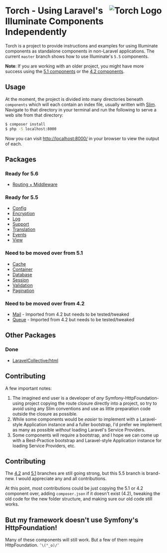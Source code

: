 # <img src="torch-logo.png" alt="Torch Logo" align="right">Torch - Using Laravel's Illuminate Components Independently

Torch is a project to provide instructions and examples for using Illuminate components as standalone components in non-Laravel applications. The current `master` branch shows how to use Illuminate's `5.5` components.

**Note**: If you are working with an older project, you might have more success using the [5.1 components](https://github.com/mattstauffer/torch/tree/5.1) or the [4.2 components](https://github.com/mattstauffer/torch/tree/4.2).

## Usage
At the moment, the project is divided into many directories beneath `components` which will each contain an index file, usually written with [Slim](http://www.slimframework.com/). Navigate to that directory in your terminal and run the following to serve a web site from that directory:

```bash
$ composer install
$ php -S localhost:8000
```

Now you can visit [http://localhost:8000/](http://localhost:8000/) in your browser to view the output of each.

## Packages

### Ready for 5.6
 * [Routing + Middleware](https://github.com/mattstauffer/Torch/tree/master/components/routing)

### Ready for 5.5
 * [Config](https://github.com/mattstauffer/Torch/tree/master/components/config)
 * [Encryption](https://github.com/mattstauffer/Torch/tree/master/components/encryption)
 * [Log](https://github.com/mattstauffer/Torch/tree/master/components/log)
 * [Support](https://github.com/mattstauffer/Torch/tree/tree/components/support)
 * [Translation](https://github.com/mattstauffer/Torch/tree/master/components/translation)
 * [Events](https://github.com/mattstauffer/Torch/tree/master/components/events)
 * [View](https://github.com/mattstauffer/Torch/tree/master/components/view)

### Need to be moved over from 5.1
 * [Cache](https://github.com/mattstauffer/Torch/tree/5.1/components/cache)
 * [Container](https://github.com/mattstauffer/Torch/tree/5.1/components/container)
 * [Database](https://github.com/mattstauffer/Torch/tree/5.1/components/database)
 * [Session](https://github.com/mattstauffer/Torch/tree/5.1/components/session)
 * [Validation](https://github.com/mattstauffer/Torch/tree/5.1/components/validation)
 * [Pagination](https://github.com/mattstauffer/Torch/tree/5.1/components/pagination)

### Need to be moved over from 4.2
 * [Mail](https://github.com/mattstauffer/Torch/tree/master/4.2/mail) - Imported from 4.2 but needs to be tested/tweaked
 * [Queue](https://github.com/mattstauffer/Torch/tree/master/4.2/queue) - Imported from 4.2 but needs to be tested/tweaked

## Other Packages

### Done
 * [LaravelCollective/html](https://github.com/mattstauffer/Torch/tree/master/other-components/html)

## Contributing
A few important notes:

 1. The imagined end user is a developer of *any* Symfony-HttpFoundation-using project copying the route closure directly into a project, so try to avoid using any Slim conventions and use as little preparation code outside the closure as possible.
 2. While some components would be *easier* to implement with a Laravel-style Application instance and a fuller bootstrap, I'd prefer we implement as many as possible *without* loading Laravel's Service Providers.
 3. Some components will require a bootstrap, and I hope we can come up with a Best-Practice bootstrap and Laravel-style Application instance for loading Service Providers, etc.

## Contributing
The [4.2](https://github.com/mattstauffer/torch/tree/4.2) and [5.1](https://github.com/mattstauffer/torch/tree/5.1) branches are still going strong, but this 5.5 branch is brand-new. I would appreciate any and all contributions.

At this point, most contributions could be just copying the 5.1 or 4.2 component over, adding `composer.json` if it doesn't exist (4.2), tweaking the old code for the new folder structure, and making sure our old code still works.

## But my framework doesn't use Symfony's HttpFoundation!
Many of these components will still work. But a few of them require HttpFoundation. `¯\(°_o)/¯`
